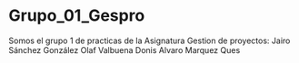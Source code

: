 # Grupo_01_Gespro
Somos el grupo 1 de practicas de la Asignatura Gestion de proyectos:
Jairo Sánchez González
Olaf Valbuena Donis
Alvaro Marquez Ques
